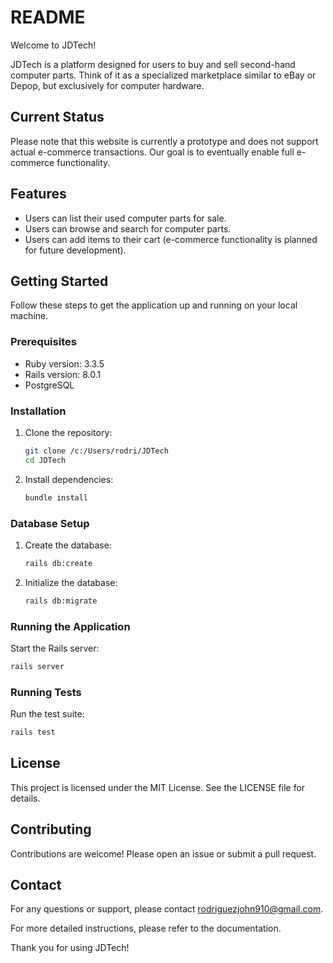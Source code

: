 # README

Welcome to JDTech!

JDTech is a platform designed for users to buy and sell second-hand computer parts. Think of it as a specialized marketplace similar to eBay or Depop, but exclusively for computer hardware.

## Current Status

Please note that this website is currently a prototype and does not support actual e-commerce transactions. Our goal is to eventually enable full e-commerce functionality.

## Features

- Users can list their used computer parts for sale.
- Users can browse and search for computer parts.
- Users can add items to their cart (e-commerce functionality is planned for future development).

## Getting Started

Follow these steps to get the application up and running on your local machine.

### Prerequisites

- Ruby version: 3.3.5
- Rails version: 8.0.1
- PostgreSQL

### Installation

1. Clone the repository:
    ```sh
    git clone /c:/Users/rodri/JDTech
    cd JDTech
    ```

2. Install dependencies:
    ```sh
    bundle install
    ```

### Database Setup

1. Create the database:
    ```sh
    rails db:create
    ```

2. Initialize the database:
    ```sh
    rails db:migrate
    ```

### Running the Application

Start the Rails server:
```sh
rails server
```

### Running Tests

Run the test suite:
```sh
rails test
```

## License

This project is licensed under the MIT License. See the LICENSE file for details.

## Contributing

Contributions are welcome! Please open an issue or submit a pull request.

## Contact

For any questions or support, please contact rodriguezjohn910@gmail.com.

For more detailed instructions, please refer to the documentation.

Thank you for using JDTech!
